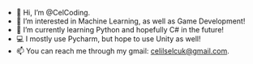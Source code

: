 - 👋 Hi, I’m @CelCoding.
- 👀 I’m interested in Machine Learning, as well as Game Development!
- 🌱 I’m currently learning Python and hopefully C# in the future!
- 💻 I mostly use Pycharm, but hope to use Unity as well!
- 📫 You can reach me through my gmail: celilselcuk@gmail.com.

<!---
CelCoding/CelCoding is a ✨ special ✨ repository because its `README.md` (this file) appears on your GitHub profile.
You can click the Preview link to take a look at your changes.
--->
